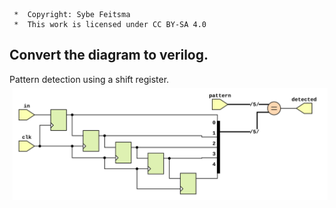 ```
 *  Copyright: Sybe Feitsma
 *  This work is licensed under CC BY-SA 4.0 
```

## Convert the diagram to verilog.
Pattern detection using a shift register.
<img src="diagram.svg" style="background-color:white;margin:5px;max-width:100%;">